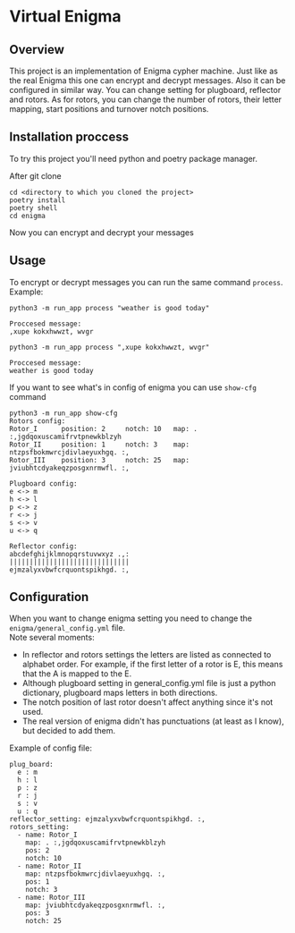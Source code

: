 # Virtual Enigma

## Overview
This project is an implementation of Enigma cypher machine. Just like 
as the real Enigma this one can encrypt and decrypt messages. Also it can 
be configured in similar way. You can change setting for plugboard,
reflector and rotors. As for rotors, you can change the number of rotors,
their letter mapping, start positions and turnover notch positions.

## Installation proccess
To try this project you'll need python and poetry package manager.

After git clone  
```
cd <directory to which you cloned the project>
poetry install
poetry shell
cd enigma
```
Now you can encrypt and decrypt your messages

## Usage
To encrypt or decrypt messages you can run the same command `process`.  
Example:

```
python3 -m run_app process "weather is good today"

Proccesed message:
,xupe kokxhwwzt, wvgr
```
```
python3 -m run_app process ",xupe kokxhwwzt, wvgr"

Proccesed message:
weather is good today
```
If you want to see what's in config of enigma you can use `show-cfg` command
```
python3 -m run_app show-cfg
Rotors config:
Rotor_I 	 position: 2 	 notch: 10 	 map: . :,jgdqoxuscamifrvtpnewkblzyh
Rotor_II 	 position: 1 	 notch: 3 	 map: ntzpsfbokmwrcjdivlaeyuxhgq. :,
Rotor_III 	 position: 3 	 notch: 25 	 map: jviubhtcdyakeqzposgxnrmwfl. :,

Plugboard config:
e <-> m
h <-> l
p <-> z
r <-> j
s <-> v
u <-> q

Reflector config:
abcdefghijklmnopqrstuvwxyz .,:
||||||||||||||||||||||||||||||
ejmzalyxvbwfcrquontspikhgd. :,
```

## Configuration
When you want to change enigma setting you need to change the
`enigma/general_config.yml` file.  
Note several moments:   

- In reflector and rotors settings the letters are listed as connected to
alphabet order. For example, if the first letter of a rotor is E, this
means that the A is mapped to the E.
- Although plugboard setting in general_config.yml file is just a python
dictionary, plugboard maps letters in both directions.
- The notch position of last rotor doesn't affect anything since it's not
used.
- The real version of enigma didn't has punctuations (at least as I know), 
but decided to add them.

Example of config file:
```
plug_board: 
  e : m
  h : l
  p : z
  r : j
  s : v
  u : q
reflector_setting: ejmzalyxvbwfcrquontspikhgd. :, 
rotors_setting:
  - name: Rotor_I
    map: . :,jgdqoxuscamifrvtpnewkblzyh
    pos: 2
    notch: 10
  - name: Rotor_II
    map: ntzpsfbokmwrcjdivlaeyuxhgq. :,
    pos: 1
    notch: 3
  - name: Rotor_III
    map: jviubhtcdyakeqzposgxnrmwfl. :,
    pos: 3
    notch: 25
```


